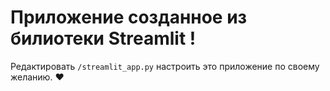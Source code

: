 # Приложение созданное из билиотеки Streamlit !

Редактировать `/streamlit_app.py` настроить это приложение по своему желанию. :heart:


